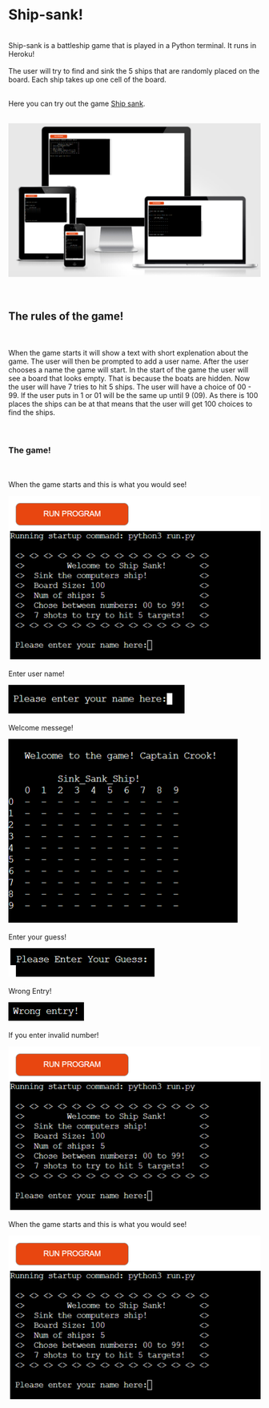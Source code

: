 # Ship-sank!
<br>
Ship-sank is a battleship game that is played in a Python terminal.
It runs in Heroku!
<br>
<br>
The user will try to find and sink the 5 ships that are randomly placed on the board.
Each ship takes up one cell of the board.
<br>
<br>

Here you can try out the game [Ship sank](https://ship-sank.herokuapp.com/).
<br>
<br>

![Screenshot of Am I Responsive page.](/img/amIresponsive.png)
<br>
<br>
<br>

## The rules of the game!
<br>
<br>
When the game starts it will show a text with short explenation about the game.
The user will then be prompted to add a user name.
After the user chooses a name the game will start.
In the start of the game the user will see a board that looks empty.
That is because the boats are hidden.
Now the user will have 7 tries to hit 5 ships.
The user will have a choice of 00 - 99.
If the user puts in 1 or 01 will be the same up until 9 (09).
As there is 100 places the ships can be at that means that the user
will get 100 choices to find the ships.
<br>
<br>
<br>

### The game!
<br>
<br>
When the game starts and this is what you would see!
<br>

![Screenshot of start-page.](/img/start.png)
<br>
<br>
Enter user name!
<br>

![Please enter your name here.](/img/name.png)
<br>
<br>
Welcome messege!
<br>

![Welcome...](/img/welcome.png)
<br>
<br>
Enter your guess!
<br>

![Please enter guess.](/img/guess.png)
<br>
<br>
Wrong Entry!
<br>

![If you enter other then a numbers.](/img/wrongentry.png)
<br>
<br>
If you enter invalid number!
<br>

![Screenshot of start-page.](/img/start.png)
<br>
<br>
When the game starts and this is what you would see!
<br>

![Screenshot of start-page.](/img/start.png)
<br>
<br>
